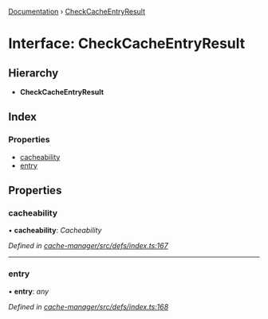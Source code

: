 [Documentation](../README.md) › [CheckCacheEntryResult](checkcacheentryresult.md)

# Interface: CheckCacheEntryResult

## Hierarchy

* **CheckCacheEntryResult**

## Index

### Properties

* [cacheability](checkcacheentryresult.md#cacheability)
* [entry](checkcacheentryresult.md#entry)

## Properties

###  cacheability

• **cacheability**: *Cacheability*

*Defined in [cache-manager/src/defs/index.ts:167](https://github.com/badbatch/graphql-box/blob/5db63dc/packages/cache-manager/src/defs/index.ts#L167)*

___

###  entry

• **entry**: *any*

*Defined in [cache-manager/src/defs/index.ts:168](https://github.com/badbatch/graphql-box/blob/5db63dc/packages/cache-manager/src/defs/index.ts#L168)*
